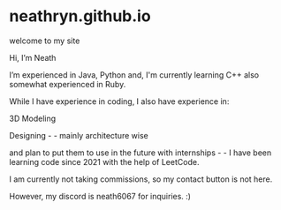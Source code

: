 # neathryn.github.io

 welcome to my site
 
 Hi, I’m Neath


 I’m experienced in Java, Python and, I'm currently learning C++
 also somewhat experienced in Ruby.



 
 While I have experience in coding, I also have experience in:

 3D Modeling
 
 Designing - - mainly architecture wise


 
 and plan to put them to use in the future with internships - - I have
 been learning code since 2021 with the help of LeetCode.



 
 I am currently not taking commissions, so my contact button is not here.




 However, my discord is neath6067 for inquiries. :)

